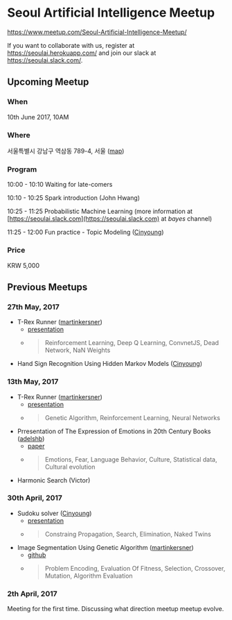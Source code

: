 # Seoul Artificial Intelligence Meetup

https://www.meetup.com/Seoul-Artificial-Intelligence-Meetup/

If you want to collaborate with us, register at https://seoulai.herokuapp.com/ and join our slack at https://seoulai.slack.com/.

## Upcoming Meetup
### When
10th June 2017, 10AM

### Where
서울특별시 강남구 역삼동 789-4, 서울 ([map](https://www.google.com/maps/search/%EC%84%9C%EC%9A%B8%ED%8A%B9%EB%B3%84%EC%8B%9C+%EA%B0%95%EB%82%A8%EA%B5%AC+%EC%97%AD%EC%82%BC%EB%8F%99+789-4,+%EC%84%9C%EC%9A%B8/@37.4972562,127.0363414,16z/data=!3m1!4b1))

### Program
10:00 - 10:10 Waiting for late-comers

10:10 - 10:25 Spark introduction (John Hwang)

10:25 - 11:25 Probabilistic Machine Learning (more information at [https://seoulai.slack.com](https://seoulai.slack.com) at *bayes* channel)

11:25 - 12:00 Fun practice - Topic Modeling ([Cinyoung](https://github.com/hurcy))

### Price
KRW 5,000


## Previous Meetups
### 27th May, 2017
* T-Rex Runner ([martinkersner](https://github.com/martinkersner))
  * [presentation](https://docs.google.com/presentation/d/1gjrz9zvIXKf0Qw1gzr8_jIMCYkq2E4F1WdKVo320g18/edit?usp=sharing)
  * > Reinforcement Learning, Deep Q Learning, ConvnetJS, Dead Network, NaN Weights
* Hand Sign Recognition Using Hidden Markov Models ([Cinyoung](https://github.com/hurcy))

### 13th May, 2017
* T-Rex Runner ([martinkersner](https://github.com/martinkersner))
  * [presentation](https://docs.google.com/presentation/d/1DaVv4PVHQRRoT3PA7aNdDcFYTWDZlAX2QfnWCelmQV8/edit?usp=sharing)
  * > Genetic Algorithm, Reinforcement Learning, Neural Networks
* Prresentation of The Expression of Emotions in 20th Century Books ([adelshb](https://github.com/adelshb))
  * [paper](http://journals.plos.org/plosone/article?id=10.1371/journal.pone.0059030)
  * > Emotions, Fear, Language Behavior, Culture, Statistical data, Cultural evolution
* Harmonic Search (Victor)

### 30th April, 2017
* Sudoku solver ([Cinyoung](https://github.com/hurcy))
  * [presentation](https://docs.google.com/presentation/d/1kmI2ChNoh1orQFEje2nuR00gKdxOEEEQ32diI2t1nQg/edit#slide=id.p)
  * > Constraing Propagation, Search, Elimination, Naked Twins 
* Image Segmentation Using Genetic Algorithm ([martinkersner](https://github.com/martinkersner))
  * [github](https://github.com/martinkersner/Image-Segmentation-Using-Genetic-Algorithm)
  * > Problem Encoding, Evaluation Of Fitness, Selection, Crossover, Mutation, Algorithm Evaluation

### 2th April, 2017
Meeting for the first time. Discussing what direction meetup meetup evolve.
